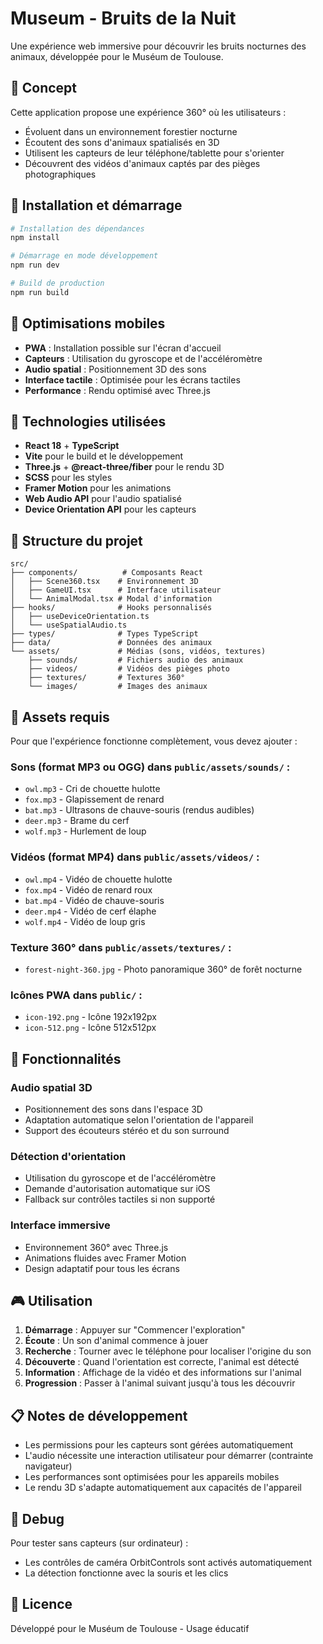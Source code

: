 # Museum - Bruits de la Nuit

Une expérience web immersive pour découvrir les bruits nocturnes des animaux, développée pour le Muséum de Toulouse.

## 🎯 Concept

Cette application propose une expérience 360° où les utilisateurs :
- Évoluent dans un environnement forestier nocturne
- Écoutent des sons d'animaux spatialisés en 3D
- Utilisent les capteurs de leur téléphone/tablette pour s'orienter
- Découvrent des vidéos d'animaux captés par des pièges photographiques

## 🚀 Installation et démarrage

```bash
# Installation des dépendances
npm install

# Démarrage en mode développement
npm run dev

# Build de production
npm run build
```

## 📱 Optimisations mobiles

- **PWA** : Installation possible sur l'écran d'accueil
- **Capteurs** : Utilisation du gyroscope et de l'accéléromètre
- **Audio spatial** : Positionnement 3D des sons
- **Interface tactile** : Optimisée pour les écrans tactiles
- **Performance** : Rendu optimisé avec Three.js

## 🔧 Technologies utilisées

- **React 18** + **TypeScript**
- **Vite** pour le build et le développement
- **Three.js** + **@react-three/fiber** pour le rendu 3D
- **SCSS** pour les styles
- **Framer Motion** pour les animations
- **Web Audio API** pour l'audio spatialisé
- **Device Orientation API** pour les capteurs

## 📁 Structure du projet

```
src/
├── components/          # Composants React
│   ├── Scene360.tsx    # Environnement 3D
│   ├── GameUI.tsx      # Interface utilisateur
│   └── AnimalModal.tsx # Modal d'information
├── hooks/              # Hooks personnalisés
│   ├── useDeviceOrientation.ts
│   └── useSpatialAudio.ts
├── types/              # Types TypeScript
├── data/               # Données des animaux
└── assets/             # Médias (sons, vidéos, textures)
    ├── sounds/         # Fichiers audio des animaux
    ├── videos/         # Vidéos des pièges photo
    ├── textures/       # Textures 360°
    └── images/         # Images des animaux
```

## 🎵 Assets requis

Pour que l'expérience fonctionne complètement, vous devez ajouter :

### Sons (format MP3 ou OGG) dans `public/assets/sounds/` :
- `owl.mp3` - Cri de chouette hulotte
- `fox.mp3` - Glapissement de renard
- `bat.mp3` - Ultrasons de chauve-souris (rendus audibles)
- `deer.mp3` - Brame du cerf
- `wolf.mp3` - Hurlement de loup

### Vidéos (format MP4) dans `public/assets/videos/` :
- `owl.mp4` - Vidéo de chouette hulotte
- `fox.mp4` - Vidéo de renard roux  
- `bat.mp4` - Vidéo de chauve-souris
- `deer.mp4` - Vidéo de cerf élaphe
- `wolf.mp4` - Vidéo de loup gris

### Texture 360° dans `public/assets/textures/` :
- `forest-night-360.jpg` - Photo panoramique 360° de forêt nocturne

### Icônes PWA dans `public/` :
- `icon-192.png` - Icône 192x192px
- `icon-512.png` - Icône 512x512px

## 🌟 Fonctionnalités

### Audio spatial 3D
- Positionnement des sons dans l'espace 3D
- Adaptation automatique selon l'orientation de l'appareil
- Support des écouteurs stéréo et du son surround

### Détection d'orientation
- Utilisation du gyroscope et de l'accéléromètre
- Demande d'autorisation automatique sur iOS
- Fallback sur contrôles tactiles si non supporté

### Interface immersive
- Environnement 360° avec Three.js
- Animations fluides avec Framer Motion
- Design adaptatif pour tous les écrans

## 🎮 Utilisation

1. **Démarrage** : Appuyer sur "Commencer l'exploration"
2. **Écoute** : Un son d'animal commence à jouer
3. **Recherche** : Tourner avec le téléphone pour localiser l'origine du son
4. **Découverte** : Quand l'orientation est correcte, l'animal est détecté
5. **Information** : Affichage de la vidéo et des informations sur l'animal
6. **Progression** : Passer à l'animal suivant jusqu'à tous les découvrir

## 📋 Notes de développement

- Les permissions pour les capteurs sont gérées automatiquement
- L'audio nécessite une interaction utilisateur pour démarrer (contrainte navigateur)
- Les performances sont optimisées pour les appareils mobiles
- Le rendu 3D s'adapte automatiquement aux capacités de l'appareil

## 🐛 Debug

Pour tester sans capteurs (sur ordinateur) :
- Les contrôles de caméra OrbitControls sont activés automatiquement
- La détection fonctionne avec la souris et les clics

## 📄 Licence

Développé pour le Muséum de Toulouse - Usage éducatif